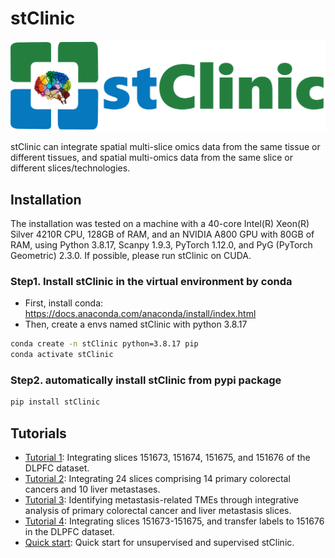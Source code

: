 # stClinic
![image](https://github.com/cmzuo11/stClinic/blob/main/image/stClinic_logo.png)

stClinic can integrate spatial multi-slice omics data from the same tissue or different tissues, and spatial multi-omics data from the same slice or different slices/technologies.

## Installation

The installation was tested on a machine with a 40-core Intel(R) Xeon(R) Silver 4210R CPU, 128GB of RAM, and an NVIDIA A800 GPU with 80GB of RAM, using Python 3.8.17, Scanpy 1.9.3, PyTorch 1.12.0, and PyG (PyTorch Geometric) 2.3.0. If possible, please run stClinic on CUDA.

### Step1. Install stClinic in the virtual environment by conda

* First, install conda: https://docs.anaconda.com/anaconda/install/index.html
* Then, create a envs named stClinic with python 3.8.17

```bash
conda create -n stClinic python=3.8.17 pip
conda activate stClinic
```

### Step2. automatically install stClinic from pypi package

```bash
pip install stClinic
```

## Tutorials

* [Tutorial 1](https://github.com/cmzuo11/stClinic/wiki/Tutorial-1:-10X-Visium-(DLPFC-dataset)): Integrating slices 151673, 151674, 151675, and 151676 of the DLPFC dataset.
* [Tutorial 2](https://github.com/cmzuo11/stClinic/wiki/Tutorial-2:-Integration-Analysis-of-Primary-Colorectal-Cancer-and-Liver-Metastasis-Slices): Integrating 24 slices comprising 14 primary colorectal cancers and 10 liver metastases.
* [Tutorial 3](https://github.com/cmzuo11/stClinic/wiki/Tutorial-3:-Supervised-Model-for-Identifying-Metastasis%E2%80%90Related-Niches-Using-Primary-Colorectal-Cancer-and-Liver-Metastasis-Slices): Identifying metastasis-related TMEs through integrative analysis of primary colorectal cancer and liver metastasis slices.
* [Tutorial 4](https://github.com/cmzuo11/stClinic/wiki/Tutorial-4:-Label-transfer-for-DLPFC-dataset): Integrating slices 151673-151675, and transfer labels to 151676 in the DLPFC dataset.
* [Quick start](https://github.com/cmzuo11/stClinic/wiki/Quick-start): Quick start for unsupervised and supervised stClinic.

